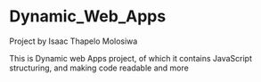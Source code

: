 # Dynamic_Web_Apps


Project by Isaac Thapelo Molosiwa

This is Dynamic web Apps project, of which it contains JavaScript structuring, and making code readable and more